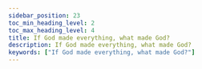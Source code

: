 ```yaml
---
sidebar_position: 23
toc_min_heading_level: 2
toc_max_heading_level: 4
title: If God made everything, what made God?
description: If God made everything, what made God?
keywords: ["If God made everything, what made God?"]
---
```

